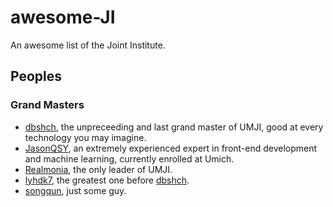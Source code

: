 # awesome-JI
An awesome list of the Joint Institute.

## Peoples

### Grand Masters

- [dbshch](https://github.com/dbshch), the unpreceeding and last grand master of UMJI, good at every technology you may imagine.
- [JasonQSY](https://github.com/jasonqsy), an extremely experienced expert in front-end development and machine learning, currently enrolled at Umich.
- [Realmonia](https://github.com/Realmonia), the only leader of UMJI.
- [lyhdk7](https://github.com/lyhdk7), the greatest one before [dbshch](https://github.com/dbshch).
- [songqun](https://github.com/songqun), just some guy.
